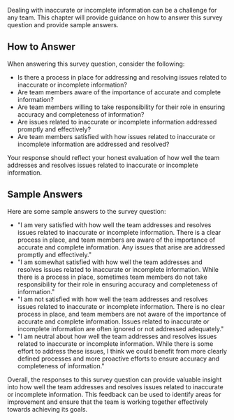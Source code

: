 

Dealing with inaccurate or incomplete information can be a challenge for any team. This chapter will provide guidance on how to answer this survey question and provide sample answers.

How to Answer
-------------

When answering this survey question, consider the following:

* Is there a process in place for addressing and resolving issues related to inaccurate or incomplete information?
* Are team members aware of the importance of accurate and complete information?
* Are team members willing to take responsibility for their role in ensuring accuracy and completeness of information?
* Are issues related to inaccurate or incomplete information addressed promptly and effectively?
* Are team members satisfied with how issues related to inaccurate or incomplete information are addressed and resolved?

Your response should reflect your honest evaluation of how well the team addresses and resolves issues related to inaccurate or incomplete information.

Sample Answers
--------------

Here are some sample answers to the survey question:

* "I am very satisfied with how well the team addresses and resolves issues related to inaccurate or incomplete information. There is a clear process in place, and team members are aware of the importance of accurate and complete information. Any issues that arise are addressed promptly and effectively."
* "I am somewhat satisfied with how well the team addresses and resolves issues related to inaccurate or incomplete information. While there is a process in place, sometimes team members do not take responsibility for their role in ensuring accuracy and completeness of information."
* "I am not satisfied with how well the team addresses and resolves issues related to inaccurate or incomplete information. There is no clear process in place, and team members are not aware of the importance of accurate and complete information. Issues related to inaccurate or incomplete information are often ignored or not addressed adequately."
* "I am neutral about how well the team addresses and resolves issues related to inaccurate or incomplete information. While there is some effort to address these issues, I think we could benefit from more clearly defined processes and more proactive efforts to ensure accuracy and completeness of information."

Overall, the responses to this survey question can provide valuable insight into how well the team addresses and resolves issues related to inaccurate or incomplete information. This feedback can be used to identify areas for improvement and ensure that the team is working together effectively towards achieving its goals.
